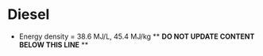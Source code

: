 Diesel
======

* Energy density = 38.6 MJ/L, 45.4 MJ/kg
** **DO NOT UPDATE CONTENT BELOW THIS LINE** **

